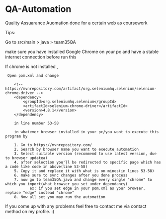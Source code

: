 # QA-Automation
 Quality Assuarance Auomation done for a certain web as coursework


Tips:

Go to src/main > java > team35QA

make sure you have installed Google Chrome on your pc and have a stable internet connection before run this 

If chrome is not installed ,
   
     Open pom.xml and change
         
        <!-- https://mvnrepository.com/artifact/org.seleniumhq.selenium/selenium-chrome-driver -->
        <dependency>
            <groupId>org.seleniumhq.selenium</groupId>
            <artifactId>selenium-chrome-driver</artifactId>
            <version>4.8.1</version>
        </dependency>
        
        in line number 53-58
        
        in whatever browser installed in your pc/you want to execute this program by 
        
        1. Go to https://mvnrepository.com/
        2. Search by browser name you want to execute automation
        3. Select suitable version (recommend to use latest version, due to browser updatea)
        4. after selection you'll be redirected to specific page which has a code like code in above(line 53-58)
        5. Copy it and replace it with what is on mines(in lines 53-58)
        6. make sure to sync changes after you done process
        7. now go to team35QA.java and change every single "chrome" to which you import(what browser you set under dependancy) 
               ex: if you set edge in your pom.xml as your browser. replace "edge" instead "chrome"
        8. Now all set you may run the automation
        
        
If you come up with any problems feel free to contact me via contact method on my profile. :)
                            
